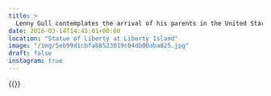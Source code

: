 ```yaml
---
title: >
  Lenny Gull contemplates the arrival of his parents in the United Stares from their ancestral home across the Atlantic Ocean. The Statue of Liberty looms in the background.Political upheaval in the late 80s caused many gulls to leave the nest of their ancestral lands across the North Atlantic. Their flight has led to a distinct and large population of immigrant gulls in the US, that has contributed enormously to American culture over recent decades.Prominent gulls such as Henry Gull-Fitzrovia were taken under the wing of New York aristocracy and made a name of their own at the top of the pecking orders of the art and political worlds.#vsco #VSCOfilm #nyc #ellisisland #travel #statueofliberty
date: 2016-03-14T14:43:01+00:00
location: "Statue of Liberty at Liberty Island"
image: "/img/5eb99d1cbfa88523019c04db00aba825.jpg"
draft: false
instagram: true
---
```


{{<photo src="/img/5eb99d1cbfa88523019c04db00aba825.jpg">}}
